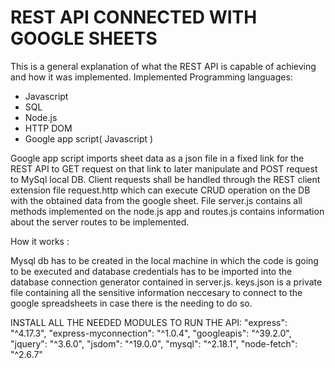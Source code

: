 # REST API CONNECTED WITH GOOGLE SHEETS
This is a general explanation of what the REST API is capable of achieving and how it was implemented. 
Implemented Programming languages:
- Javascript
- SQL
- Node.js
- HTTP DOM 
- Google app script( Javascript ) 

Google app script imports sheet data as a json file in a fixed link for the REST API to GET request on that link to later manipulate and POST request to MySql local DB.
Client requests shall be handled through the REST client extension file request.http which can execute CRUD operation on the DB with the obtained data from the google sheet. File server.js contains all methods implemented on the node.js app and routes.js contains information about the server routes to be implemented. 

How it works : 

Mysql db has to be created in the local machine in which the code is going to be executed and database credentials has to be imported into the database connection generator contained in server.js. keys.json is a private file containing all the sensitive information neccesary to connect to the google spreadsheets in case there is the needing to do so. 

INSTALL ALL THE NEEDED MODULES TO RUN THE API: 
    "express": "^4.17.3",
    "express-myconnection": "^1.0.4",
    "googleapis": "^39.2.0",
    "jquery": "^3.6.0",
    "jsdom": "^19.0.0",
    "mysql": "^2.18.1",
    "node-fetch": "^2.6.7"
